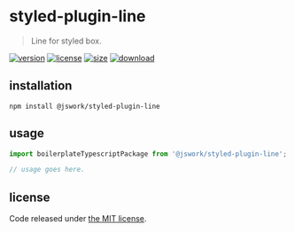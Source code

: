 # styled-plugin-line
> Line for styled box.

[![version][version-image]][version-url]
[![license][license-image]][license-url]
[![size][size-image]][size-url]
[![download][download-image]][download-url]

## installation
```shell
npm install @jswork/styled-plugin-line
```

## usage
```js
import boilerplateTypescriptPackage from '@jswork/styled-plugin-line';

// usage goes here.
```

## license
Code released under [the MIT license](https://github.com/afeiship/styled-plugin-line/blob/master/LICENSE.txt).

[version-image]: https://img.shields.io/npm/v/@jswork/styled-plugin-line
[version-url]: https://npmjs.org/package/@jswork/styled-plugin-line

[license-image]: https://img.shields.io/npm/l/@jswork/styled-plugin-line
[license-url]: https://github.com/afeiship/styled-plugin-line/blob/master/LICENSE.txt

[size-image]: https://img.shields.io/bundlephobia/minzip/@jswork/styled-plugin-line
[size-url]: https://github.com/afeiship/styled-plugin-line/blob/master/dist/styled-plugin-line.min.js

[download-image]: https://img.shields.io/npm/dm/@jswork/styled-plugin-line
[download-url]: https://www.npmjs.com/package/@jswork/styled-plugin-line

